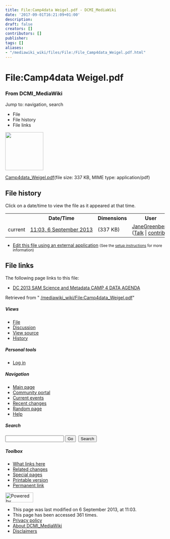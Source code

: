 ```yaml
---
title: File:Camp4data Weigel.pdf - DCMI_MediaWiki
date: '2017-09-01T16:21:09+01:00'
description: 
draft: false
creators: []
contributors: []
publisher: 
tags: []
aliases:
- "/mediawiki_wiki/files/File:/File_Camp4data_Weigel.pdf.html"
---
```


<a id="top"></a>
# File:Camp4data Weigel.pdf

### From DCMI\_MediaWiki

Jump to: navigation, search
<!-- start content -->
- File
- File history
- File links

 [<img alt="" src="/skins/common/images/icons/fileicon-pdf.png" width="120" height="120">](/mediawiki_wiki/files/Camp4data_Weigel.pdf)

[Camp4data\_Weigel.pdf](/mediawiki_wiki/files/Camp4data_Weigel.pdf "Camp4data Weigel.pdf")‎(file size: 337 KB, MIME type: application/pdf)

<!-- 
NewPP limit report
Preprocessor node count: 0/1000000
Post-expand include size: 0/2097152 bytes
Template argument size: 0/2097152 bytes
Expensive parser function count: 0/100
-->
## File history

Click on a date/time to view the file as it appeared at that time.

<table class="wikitable filehistory">
  <tr>
    <td></td>
    <th>Date/Time</th>
    <th>Dimensions</th>
    <th>User</th>
    <th>Comment</th>
  </tr>
  <tr>
    <td>current</td>
    <td class="filehistory-selected" style="white-space: nowrap;"><a href="/mediawiki_wiki/files/Camp4data_Weigel.pdf">11:03, 6 September 2013</a></td>
    <td> <span style="white-space: nowrap;">(337 KB)</span>
    </td>
    <td>
      <a href="/index.php?title=User:JaneGreenberg&amp;action=edit&amp;redlink=1" class="new mw-userlink" title="User:JaneGreenberg (page does not exist)">JaneGreenberg</a> <span style="white-space: nowrap;"> <span class="mw-usertoollinks">(<a href="/index.php?title=User_talk:JaneGreenberg&amp;action=edit&amp;redlink=1" class="new" title="User talk:JaneGreenberg (page does not exist)">Talk</a> | <a href="/index.php/Special:Contributions/JaneGreenberg" title="Special:Contributions/JaneGreenberg">contribs</a>)</span></span>
    </td>
    <td></td>
  </tr>
</table>

  

- [Edit this file using an external application](/index.php?title=File:Camp4data_Weigel.pdf&action=edit&externaledit=true&mode=file "File:Camp4data Weigel.pdf") <small>(See the <a href="http://www.mediawiki.org/wiki/Manual:External_editors" class="external text" rel="nofollow">setup instructions</a> for more information)</small>

## File links

The following page links to this file:

- [DC 2013 SAM Science and Metadata CAMP 4 DATA AGENDA](/index.php/DC_2013_SAM_Science_and_Metadata_CAMP_4_DATA_AGENDA "DC 2013 SAM Science and Metadata CAMP 4 DATA AGENDA")

Retrieved from " [/mediawiki_wiki/File:Camp4data\_Weigel.pdf](/mediawiki_wiki/files/File:/File:Camp4data_Weigel.pdf.html)"

<!-- end content -->

##### Views

- [File](/mediawiki_wiki/files/File:/File:Camp4data_Weigel.pdf.html "View the file page [c]")
- [Discussion](/index.php?title=File_talk:Camp4data_Weigel.pdf&action=edit&redlink=1 "Discussion about the content page [t]")
- [View source](/index.php?title=File:Camp4data_Weigel.pdf&action=edit "This page is protected.
You can view its source [e]")
- [History](/index.php?title=File:Camp4data_Weigel.pdf&action=history "Past revisions of this page [h]")

##### Personal tools

- [Log in](/index.php?title=Special:UserLogin&returnto=File:Camp4data_Weigel.pdf "You are encouraged to log in; however, it is not mandatory [o]")

<script type="text/javascript"> if (window.isMSIE55) fixalpha(); </script>

##### Navigation

- [Main page](/index.php/Main_Page "Visit the main page [z]")
- [Community portal](/index.php/DCMI_MediaWiki:Community_portal "About the project, what you can do, where to find things")
- [Current events](/index.php/DCMI_MediaWiki:Current_events "Find background information on current events")
- [Recent changes](/index.php/Special:RecentChanges "The list of recent changes in the wiki [r]")
- [Random page](/index.php/Special:Random "Load a random page [x]")
- [Help](/index.php/Help:Contents "The place to find out")

##### <label for="searchInput">Search</label>

<form action="/index.php" id="searchform">
				<input type="hidden" name="title" value="Special:Search">
				<input id="searchInput" title="Search DCMI_MediaWiki" accesskey="f" type="search" name="search">
				<input type="submit" name="go" class="searchButton" id="searchGoButton" value="Go" title="Go to a page with this exact name if exists"> 
				<input type="submit" name="fulltext" class="searchButton" id="mw-searchButton" value="Search" title="Search the pages for this text">
			</form>

##### Toolbox

- [What links here](/index.php/Special:WhatLinksHere/File:Camp4data_Weigel.pdf "List of all wiki pages that link here [j]")
- [Related changes](/index.php/Special:RecentChangesLinked/File:Camp4data_Weigel.pdf "Recent changes in pages linked from this page [k]")
- [Special pages](/index.php/Special:SpecialPages "List of all special pages [q]")
- [Printable version](/index.php?title=File:Camp4data_Weigel.pdf&printable=yes "Printable version of this page [p]")
- [Permanent link](/index.php?title=File:Camp4data_Weigel.pdf&oldid=5223 "Permanent link to this revision of the page")

<!-- end of the left (by default at least) column -->

 [<img src="/skins/common/images/poweredby_mediawiki_88x31.png" height="31" width="88" alt="Powered by MediaWiki">](http://www.mediawiki.org/)

- This page was last modified on 6 September 2013, at 11:03.
- This page has been accessed 361 times.
- [Privacy policy](/index.php/DCMI_MediaWiki:Privacy_policy "DCMI MediaWiki:Privacy policy")
- [About DCMI\_MediaWiki](/index.php/DCMI_MediaWiki:About "DCMI MediaWiki:About")
- [Disclaimers](/index.php/DCMI_MediaWiki:General_disclaimer "DCMI MediaWiki:General disclaimer")

<script>if (window.runOnloadHook) runOnloadHook();</script><!-- Served in 0.453 secs. -->
